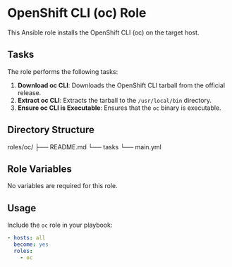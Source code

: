 # OpenShift CLI (oc) Role

This Ansible role installs the OpenShift CLI (oc) on the target host.

## Tasks

The role performs the following tasks:

1. **Download oc CLI**: Downloads the OpenShift CLI tarball from the official release.
2. **Extract oc CLI**: Extracts the tarball to the `/usr/local/bin` directory.
3. **Ensure oc CLI is Executable**: Ensures that the `oc` binary is executable.

## Directory Structure

roles/oc/
├── README.md
└── tasks
└── main.yml


## Role Variables

No variables are required for this role.

## Usage

Include the `oc` role in your playbook:

```yaml
- hosts: all
  become: yes
  roles:
    - oc
```
